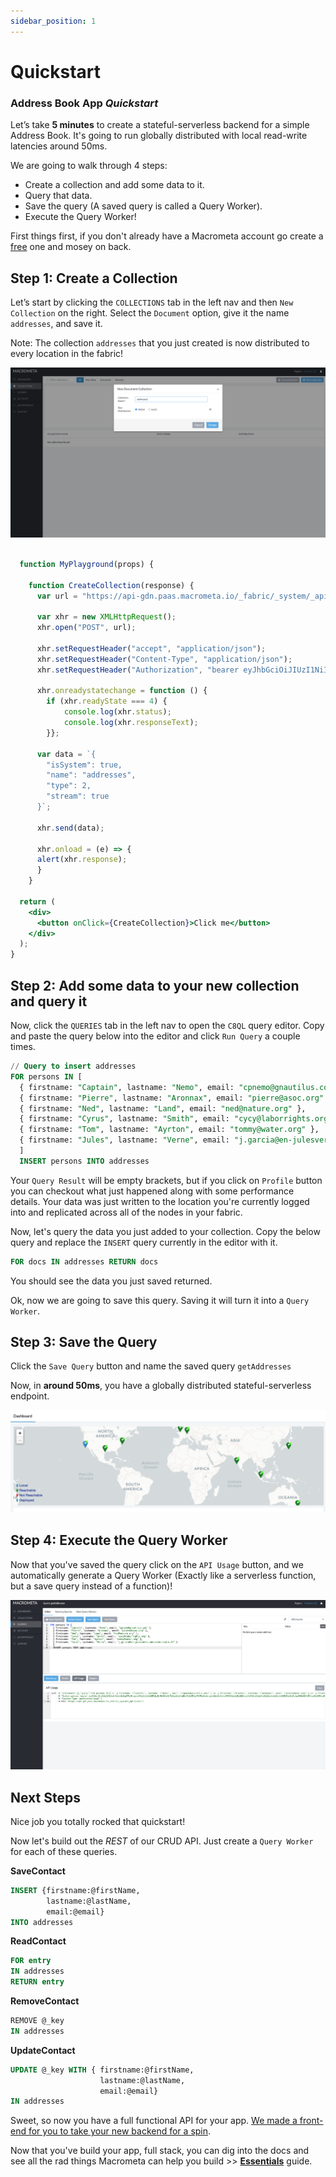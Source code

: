 ```yaml
---
sidebar_position: 1
---
```


# Quickstart

### Address Book App _Quickstart_

Let’s take **5 minutes** to create a stateful-serverless backend for a simple Address Book. It's going to run globally distributed with local read-write latencies around 50ms.

We are going to walk through 4 steps:

- Create a collection and add some data to it.
- Query that data.
- Save the query (A saved query is called a Query Worker).
- Execute the Query Worker!

First things first, if you don't already have a Macrometa account go create a [free](https://auth.paas.macrometa.io/signup) one and mosey on back.

## Step 1: Create a Collection

Let’s start by clicking the `COLLECTIONS` tab in the left nav and then `New Collection` on the right. Select the `Document` option, give it the name `addresses`, and save it.

Note: The collection `addresses` that you just created is now distributed to every location in the fabric!

![create-collection](/img/create-doc-view.png)

<!-- // live code example. Live code not to be included in V1 of docs -->
```jsx live

  function MyPlayground(props) {

    function CreateCollection(response) {
      var url = "https://api-gdn.paas.macrometa.io/_fabric/_system/_api/collection";

      var xhr = new XMLHttpRequest();
      xhr.open("POST", url);

      xhr.setRequestHeader("accept", "application/json");
      xhr.setRequestHeader("Content-Type", "application/json");
      xhr.setRequestHeader("Authorization", "bearer eyJhbGciOiJIUzI1NiIsInR5cCI6IkpXVCJ9.eyJpYXQiOjEuNjQ0NTE2MzA2ODU4MTIzN2UrNiwiZXhwIjoxNjQ0NTU5NTA2LCJpc3MiOiJtYWNyb21ldGEiLCJwcmVmZXJyZWRfdXNlcm5hbWUiOiJyb290Iiwic3ViIjoianVzdGluX21hY3JvbWV0YS5jb20iLCJ0ZW5hbnQiOiJqdXN0aW5fbWFjcm9tZXRhLmNvbSJ9.10HsLXmDeHzWTvoYCa1msXmhxOPp3iISlsQlhcJux90=");

      xhr.onreadystatechange = function () {
        if (xhr.readyState === 4) {
            console.log(xhr.status);
            console.log(xhr.responseText);
        }};

      var data = `{
        "isSystem": true,
        "name": "addresses",
        "type": 2,
        "stream": true
      }`;

      xhr.send(data);
      
      xhr.onload = (e) => {
      alert(xhr.response);
      }
    }

  return (
    <div>
      <button onClick={CreateCollection}>Click me</button>
    </div>
  );
}
```

## Step 2: Add some data to your new collection and query it


Now, click the `QUERIES` tab in the left nav to open the `C8QL` query editor. Copy and paste the query below into the editor and click `Run Query` a couple times. 

```SQL
// Query to insert addresses
FOR persons IN [ 
  { firstname: "Captain", lastname: "Nemo", email: "cpnemo@gnautilus.com" },
  { firstname: "Pierre", lastname: "Aronnax", email: "pierre@asoc.org" },
  { firstname: "Ned", lastname: "Land", email: "ned@nature.org" },
  { firstname: "Cyrus", lastname: "Smith", email: "cycy@laborrights.org" },
  { firstname: "Tom", lastname: "Ayrton", email: "tommy@water.org" },
  { firstname: "Jules", lastname: "Verne", email: "j.garcia@en-julesverne.nantesmetropole.fr" } 
  ]
  INSERT persons INTO addresses
```

Your `Query Result` will be empty brackets, but if you click on `Profile` button you can checkout what just happened along with some performance details. Your data was just written to the location you're currently logged into and replicated across all of the nodes in your fabric.

Now, let's query the data you just added to your collection. Copy the below query and replace the `INSERT` query currently in the editor with it.

```SQL
FOR docs IN addresses RETURN docs 
```

You should see the data you just saved returned.

Ok, now we are going to save this query. Saving it will turn it into a `Query Worker`.

## Step 3: Save the Query

Click the `Save Query` button and name the saved query `getAddresses`

Now, in **around 50ms**, you have a globally distributed stateful-serverless endpoint.

![dashboard](/img/dashboard.png)

## Step 4: Execute the Query Worker

Now that you've saved the query click on the `API Usage` button, and we automatically generate a Query Worker (Exactly like a serverless function, but a save query instead of a function)!

![create-query-worker](/img/query-worker.png)

## Next Steps

Nice job you totally rocked that quickstart! 

Now let's build out the _REST_ of our CRUD API. Just create a `Query Worker` for each of these queries.

**SaveContact**
```sql
INSERT {firstname:@firstName,
        lastname:@lastName,
        email:@email} 
INTO addresses
```

**ReadContact**
```sql
FOR entry 
IN addresses 
RETURN entry
```

**RemoveContact**
```sql
REMOVE @_key 
IN addresses
```

**UpdateContact**
```sql
UPDATE @_key WITH { firstname:@firstName, 
                    lastname:@lastName, 
                    email:@email} 
IN addresses
```

Sweet, so now you have a full functional API for your app. [We made a front-end for you to take your new backend for a spin](https://github.com/Macrometacorp/tutorial-addressbook-restql).

Now that you've build your app, full stack, you can dig into the docs and see all the rad things Macrometa can help you build >> **[Essentials](essentials/overview.md)** guide.